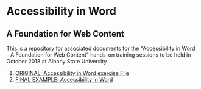 # Accessibility in Word
## A Foundation for Web Content
This is a repository for associated documents for the "Accessibility in Word - A Foundation for Web Content" hands-on training sessions to be held in October 2018 at Albany State University

1. [ORIGINAL: Accessibility in Word exercise File](docs/Accessibility-in-Word-ORIGINAL.docx)
2. [FINAL EXAMPLE: Accessibility in Word](docs/Accessibility-in-Word-FINAL.docx)
